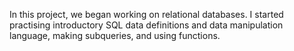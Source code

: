 In this project, we began working on relational databases. I started practising introductory SQL data definitions and data manipulation language, making subqueries, and using functions.

